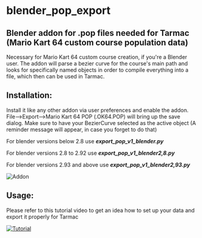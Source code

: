 # blender_pop_export
## Blender addon for .pop files needed for Tarmac (Mario Kart 64 custom course population data)

Necessary for Mario Kart 64 custom course creation, if you're a Blender user.
The addon will parse a bezier curve for the course's main path and looks for specifically named objects in order to compile everything into a file, which then can be used in Tarmac.



## Installation:

Install it like any other addon via user preferences and enable the addon.
File-->Export-->Mario Kart 64 POP (.OK64.POP) will bring up the save dialog.
Make sure to have your BezierCurve selected as the active object (A reminder message will appear, in case you forget to do that)

For blender versions below 2.8 use **_export_pop_v1_blender.py_**

For blender versions 2.8 to 2.92 use **_export_pop_v1_blender2,8.py_**

For blender versions 2.93 and above use **_export_pop_v1_blender2,93.py_**


![Addon](https://i.imgur.com/wb9fKMQ.png)

## Usage:

Please refer to this tutorial video to get an idea how to set up your data and export it properly for Tarmac

[![Tutorial](https://yt-embed.herokuapp.com/embed?v=2u1L_epK7mg)](https://www.youtube.com/watch?v=2u1L_epK7mg "(Tutorial) MK64 Custom Course Creation - Blender 2.79 [Stream]")
